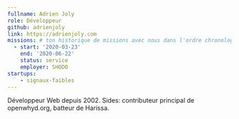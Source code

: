 ```yaml
---
fullname: Adrien Joly
role: Développeur
github: adrienjoly
link: https://adrienjoly.com
missions: # ton historique de missions avec nous dans l'ordre chronologique. Remplis déjà la première pour commencer !
  - start: '2020-03-23'
    end: '2020-06-22'
    status: service
    employer: SHODO
startups:
    - signaux-faibles
---
```


Développeur Web depuis 2002. Sides: contributeur principal de openwhyd.org, batteur de Harissa.
